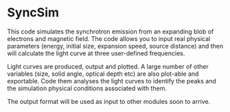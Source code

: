 # SyncSim

This code simulates the synchrotron emission from an expanding blob of electrons and magnetic field.
The code allows you to input real physical parameters (energy, initial size, expansion speed, source distance) and then will calculate the light curve at three user-defined frequencies.

Light curves are produced, output and plotted. A large number of other variables (size, solid angle, optical depth etc) are also plot-able and exportable.
Code them analyses the light curves to identify the peaks and the simulation physical conditions associated with them.

The output format will be used as input to other modules soon to arrive.
